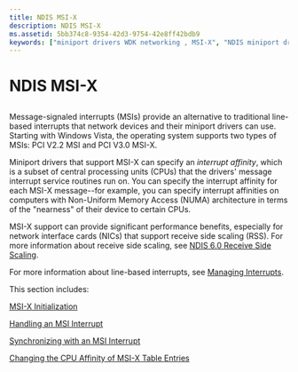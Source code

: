 ```yaml
---
title: NDIS MSI-X
description: NDIS MSI-X
ms.assetid: 5bb374c8-9354-42d3-9754-42e8ff42bdb9
keywords: ["miniport drivers WDK networking , MSI-X", "NDIS miniport drivers WDK , MSI-X", "MSI-X WDK networking", "message-signaled interrupts WDK networking", "MSIs WDK networking", "interrupts WDK networking", "interrupt affinity WDK networking", "interrupts WDK net"]
---
```


# NDIS MSI-X


## <a href="" id="ddk-ndis-msi-x-ng"></a>


Message-signaled interrupts (MSIs) provide an alternative to traditional line-based interrupts that network devices and their miniport drivers can use. Starting with Windows Vista, the operating system supports two types of MSIs: PCI V2.2 MSI and PCI V3.0 MSI-X.

Miniport drivers that support MSI-X can specify an *interrupt affinity*, which is a subset of central processing units (CPUs) that the drivers' message interrupt service routines run on. You can specify the interrupt affinity for each MSI-X message--for example, you can specify interrupt affinities on computers with Non-Uniform Memory Access (NUMA) architecture in terms of the "nearness" of their device to certain CPUs.

MSI-X support can provide significant performance benefits, especially for network interface cards (NICs) that support receive side scaling (RSS). For more information about receive side scaling, see [NDIS 6.0 Receive Side Scaling](https://msdn.microsoft.com/library/windows/hardware/ff567232).

For more information about line-based interrupts, see [Managing Interrupts](managing-interrupts.md).

This section includes:

[MSI-X Initialization](msi-x-initialization.md)

[Handling an MSI Interrupt](handling-an-msi-interrupt.md)

[Synchronizing with an MSI Interrupt](synchronizing-with-an-msi-interrupt.md)

[Changing the CPU Affinity of MSI-X Table Entries](changing-the-cpu-affinity-of-msi-x-table-entries.md)

 

 





